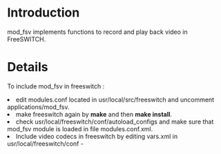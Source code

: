 # Introduction #

mod\_fsv implements functions to record and play back video in FreeSWITCH.


# Details #

To include mod\_fsv in freeswitch :
<li>edit modules.conf located in usr/local/src/freeswitch and uncomment applications/mod_fsv.</li>
<li>make freeswitch again by <b>make</b> and then <b>make install</b>.</li>
<li>check usr/local/freeswitch/conf/autoload_configs and make sure that mod_fsv module is loaded in file modules.conf.xml.</li>
<li>Include video codecs in freeswitch by editing vars.xml in usr/local/freeswitch/conf -<br>
<br>
<br>
<X-PRE-PROCESS cmd="set" data="global_codec_prefs=G7221@32000h,G7221@16000h,G722,PCMU,PCMA,GSM,H263,H263-1998,H264"/><br>
<br>
<br>
<br>
<br>
<X-PRE-PROCESS cmd="set" data="outbound_codec_prefs=PCMU,PCMA,GSM,H263,H263-1998,H264"/><br>
<br>
<br>
</li>